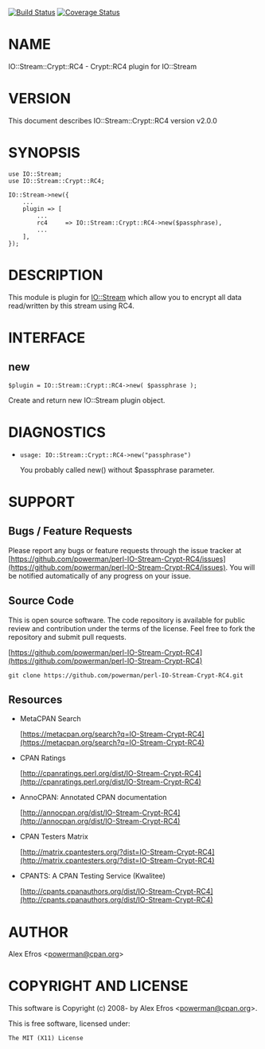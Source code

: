 [![Build Status](https://travis-ci.org/powerman/perl-IO-Stream-Crypt-RC4.svg?branch=master)](https://travis-ci.org/powerman/perl-IO-Stream-Crypt-RC4)
[![Coverage Status](https://coveralls.io/repos/powerman/perl-IO-Stream-Crypt-RC4/badge.svg?branch=master)](https://coveralls.io/r/powerman/perl-IO-Stream-Crypt-RC4?branch=master)

# NAME

IO::Stream::Crypt::RC4 - Crypt::RC4 plugin for IO::Stream

# VERSION

This document describes IO::Stream::Crypt::RC4 version v2.0.0

# SYNOPSIS

    use IO::Stream;
    use IO::Stream::Crypt::RC4;

    IO::Stream->new({
        ...
        plugin => [
            ...
            rc4     => IO::Stream::Crypt::RC4->new($passphrase),
            ...
        ],
    });

# DESCRIPTION

This module is plugin for [IO::Stream](https://metacpan.org/pod/IO::Stream) which allow you to encrypt all
data read/written by this stream using RC4.

# INTERFACE 

## new

    $plugin = IO::Stream::Crypt::RC4->new( $passphrase );

Create and return new IO::Stream plugin object.

# DIAGNOSTICS

- `usage: IO::Stream::Crypt::RC4->new("passphrase")`

    You probably called new() without $passphrase parameter.

# SUPPORT

## Bugs / Feature Requests

Please report any bugs or feature requests through the issue tracker
at [https://github.com/powerman/perl-IO-Stream-Crypt-RC4/issues](https://github.com/powerman/perl-IO-Stream-Crypt-RC4/issues).
You will be notified automatically of any progress on your issue.

## Source Code

This is open source software. The code repository is available for
public review and contribution under the terms of the license.
Feel free to fork the repository and submit pull requests.

[https://github.com/powerman/perl-IO-Stream-Crypt-RC4](https://github.com/powerman/perl-IO-Stream-Crypt-RC4)

    git clone https://github.com/powerman/perl-IO-Stream-Crypt-RC4.git

## Resources

- MetaCPAN Search

    [https://metacpan.org/search?q=IO-Stream-Crypt-RC4](https://metacpan.org/search?q=IO-Stream-Crypt-RC4)

- CPAN Ratings

    [http://cpanratings.perl.org/dist/IO-Stream-Crypt-RC4](http://cpanratings.perl.org/dist/IO-Stream-Crypt-RC4)

- AnnoCPAN: Annotated CPAN documentation

    [http://annocpan.org/dist/IO-Stream-Crypt-RC4](http://annocpan.org/dist/IO-Stream-Crypt-RC4)

- CPAN Testers Matrix

    [http://matrix.cpantesters.org/?dist=IO-Stream-Crypt-RC4](http://matrix.cpantesters.org/?dist=IO-Stream-Crypt-RC4)

- CPANTS: A CPAN Testing Service (Kwalitee)

    [http://cpants.cpanauthors.org/dist/IO-Stream-Crypt-RC4](http://cpants.cpanauthors.org/dist/IO-Stream-Crypt-RC4)

# AUTHOR

Alex Efros &lt;powerman@cpan.org>

# COPYRIGHT AND LICENSE

This software is Copyright (c) 2008- by Alex Efros &lt;powerman@cpan.org>.

This is free software, licensed under:

    The MIT (X11) License
